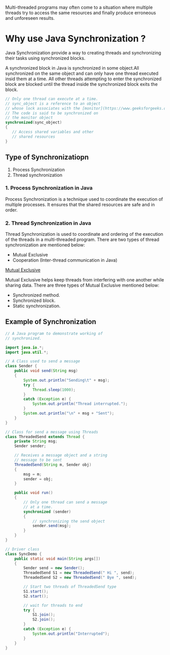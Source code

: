 Multi-threaded programs may often come to a situation where multiple threads try to access the same resources and finally produce erroneous and unforeseen results.

#  Why  use Java Synchronization ?

Java Synchronization provide a way to creating threads and synchronizing their tasks using synchronized blocks.

A synchronized block in Java is synchronized in some object.All synchronized on the same object and can only have one thread executed insid them at a time. All other threads attempting to enter the synchronized block are blocked until the thread inside the synchronized block exits the block.

```java
// Only one thread can execute at a time. 
// sync_object is a reference to an object
// whose lock associates with the [monitor](https://www.geeksforgeeks.org/monitors-in-process-synchronization/). 
// The code is said to be synchronized on
// the monitor object
synchronized(sync_object)
{
   // Access shared variables and other
   // shared resources
}
```

## Type of Synchronizatiopn

1. Process Synchronization 
2. Thread synchronization

### 1. Process Synchronization in Java

Process Synchronization is a technique used to coordinate the execution of multiple processes. It ensures that the shared resources are safe and in order.

###  2.  Thread Synchronization in Java

Thread Synchronization is used to coordinate and ordering of the execution of the threads in a multi-threaded program. There are two types of thread synchronization are mentioned below:

- Mutual Exclusive
- Cooperation (Inter-thread communication in Java)

<u>Mutual Exclusive</u>

Mutual Exclusive helps keep threads from interfering with one another while sharing data. There are three types of Mutual Exclusive mentioned below:

- Synchronized method.
- Synchronized block.
- Static synchronization.

## Example of Synchronization

```java
// A Java program to demonstrate working of
// synchronized.

import java.io.*;
import java.util.*;

// A Class used to send a message
class Sender {
	public void send(String msg)
	{
		System.out.println("Sending\t" + msg);
		try {
			Thread.sleep(1000);
		}
		catch (Exception e) {
			System.out.println("Thread interrupted.");
		}
		System.out.println("\n" + msg + "Sent");
	}
}

// Class for send a message using Threads
class ThreadedSend extends Thread {
	private String msg;
	Sender sender;

	// Receives a message object and a string
	// message to be sent
	ThreadedSend(String m, Sender obj)
	{
		msg = m;
		sender = obj;
	}

	public void run()
	{
		// Only one thread can send a message
		// at a time.
		synchronized (sender)
		{
			// synchronizing the send object
			sender.send(msg);
		}
	}
}

// Driver class
class SyncDemo {
	public static void main(String args[])
	{
		Sender send = new Sender();
		ThreadedSend S1 = new ThreadedSend(" Hi ", send);
		ThreadedSend S2 = new ThreadedSend(" Bye ", send);

		// Start two threads of ThreadedSend type
		S1.start();
		S2.start();

		// wait for threads to end
		try {
			S1.join();
			S2.join();
		}
		catch (Exception e) {
			System.out.println("Interrupted");
		}
	}
}

```
